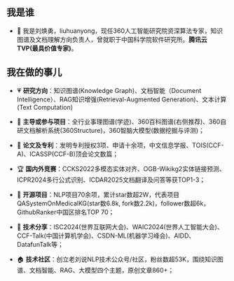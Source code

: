 ##  我是谁
- 👋 我是刘焕勇，liuhuanyong，现任360人工智能研究院资深算法专家，知识图谱及文档理解方向负责人，曾就职于中国科学院软件研究所。**腾讯云TVP(最具价值专家)**。

## 我在做的事儿
- 💗 **研究方向**：知识图谱(Knowledge Graph)、文档智能（Document Intelligence）、RAG知识增强(Retrieval-Augmented Generation)、文本计算(Text Computation)
  
- 🧵 **主导或参与项目**：全行业事理图谱(学迹)、360百科图谱(右侧推荐)、360自研文档解析系统(360Structure)，360智脑大模型(数据挖掘与评测)；
  
- 🛞 **论文及专利**：发明专利授权3项、申请十余项，中文信息学报、TOIS(CCF-A)、ICASSP(CCF-B)顶会论文数篇；
  
- 🏆 **国内外竞赛**：CCKS2022多模态实体对齐、OGB-Wikikg2实体链接预测、ICPR2024多行公式识别、ICDAR2025文档翻译及问答等获TOP1-3；
  
- 🎦 **开源项目**：NLP项目70余项，累计star数超2W，代表项目QASystemOnMedicalKG(star数6.8k, fork数2.2k)，follower数超6k，GithubRanker中国区排名TOP 70；
  
- 📐 **技术分享**：ISC2024(世界互联网大会)、WAIC2024(世界人工智能大会)、CCF-Talk(中国计算机学会)、CSDN-ML(机器学习峰会)、AIDD、DatafunTalk等；
  
- 🏠 **技术社区**：创立老刘说NLP技术公众号/社区，粉丝数超53K，围绕知识图谱、文档智能、RAG、大模型四个主题，原创文章860+；
